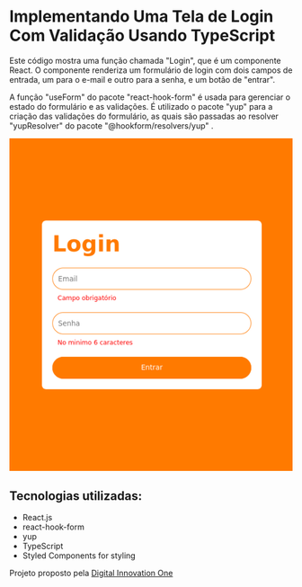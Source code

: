 # Implementando Uma Tela de Login Com Validação Usando TypeScript

   Este código mostra uma função chamada "Login", que é um componente React. O componente renderiza um formulário de login com dois campos de entrada, um para o e-mail e outro para a senha, e um botão de "entrar".

A função "useForm" do pacote "react-hook-form" é usada para gerenciar o estado do formulário e as validações. É utilizado o pacote "yup" para a criação das validações do formulário, as quais são passadas ao resolver "yupResolver" do pacote "@hookform/resolvers/yup" .

![Login](./login.png)


## Tecnologias utilizadas:

   * React.js
   * react-hook-form
   * yup
   * TypeScript
   * Styled Components for styling


Projeto proposto pela [Digital Innovation One](https://www.dio.me/)
